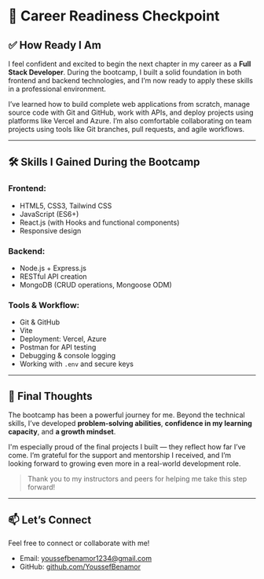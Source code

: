 # 🚀 Career Readiness Checkpoint

## ✅ How Ready I Am

I feel confident and excited to begin the next chapter in my career as a **Full Stack Developer**. During the bootcamp, I built a solid foundation in both frontend and backend technologies, and I’m now ready to apply these skills in a professional environment.

I’ve learned how to build complete web applications from scratch, manage source code with Git and GitHub, work with APIs, and deploy projects using platforms like Vercel and Azure. I’m also comfortable collaborating on team projects using tools like Git branches, pull requests, and agile workflows.

---

## 🛠️ Skills I Gained During the Bootcamp

### Frontend:
- HTML5, CSS3, Tailwind CSS
- JavaScript (ES6+)
- React.js (with Hooks and functional components)
- Responsive design

### Backend:
- Node.js + Express.js
- RESTful API creation
- MongoDB (CRUD operations, Mongoose ODM)

### Tools & Workflow:
- Git & GitHub
- Vite
- Deployment: Vercel, Azure
- Postman for API testing
- Debugging & console logging
- Working with `.env` and secure keys

---

## 💭 Final Thoughts

The bootcamp has been a powerful journey for me. Beyond the technical skills, I’ve developed **problem-solving abilities**, **confidence in my learning capacity**, and **a growth mindset**.

I'm especially proud of the final projects I built — they reflect how far I’ve come. I’m grateful for the support and mentorship I received, and I’m looking forward to growing even more in a real-world development role.

> Thank you to my instructors and peers for helping me take this step forward!

---

## 📫 Let’s Connect

Feel free to connect or collaborate with me!

- Email: youssefbenamor1234@gmail.com  
- GitHub: [github.com/YoussefBenamor](https://github.com/YoussefBenamor)
